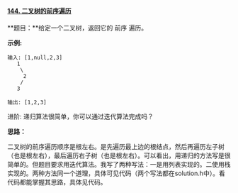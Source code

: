 #### [144. 二叉树的前序遍历](https://leetcode-cn.com/problems/binary-tree-preorder-traversal/)

**题目：**给定一个二叉树，返回它的 前序 遍历。

 **示例:**

```
输入: [1,null,2,3]  
   1
    \
     2
    /
   3 

输出: [1,2,3]
```

进阶: 递归算法很简单，你可以通过迭代算法完成吗？



**思路：**

二叉树的前序遍历顺序是根左右。是先遍历最上边的根结点，然后再遍历左子树（也是根左右），最后遍历右子树（也是根左右）。可以看出，用递归的方法写是很简单的。但题目要求用迭代算法。我写了两种写法：一是用列表实现的。二使用栈实现的。两种方法同一个道理，具体可见代码（两个写法都在solution.h中）。看代码都能掌握其思路，具体见代码。